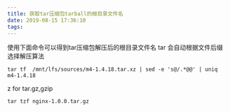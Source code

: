 ```yaml
---
title: 获取tar压缩包tarball的根目录文件名
date: 2019-08-15 17:36:10
tags:
---
```


使用下面命令可以得到tar压缩包解压后的根目录文件名
tar 会自动根据文件后缀选择解压算法
```
tar tf  /mnt/lfs/sources/m4-1.4.18.tar.xz | sed -e 's@/.*@@' | uniq
m4-1.4.18
```

z for tar.gz,gzip
```
tar tzf nginx-1.0.0.tar.gz
```